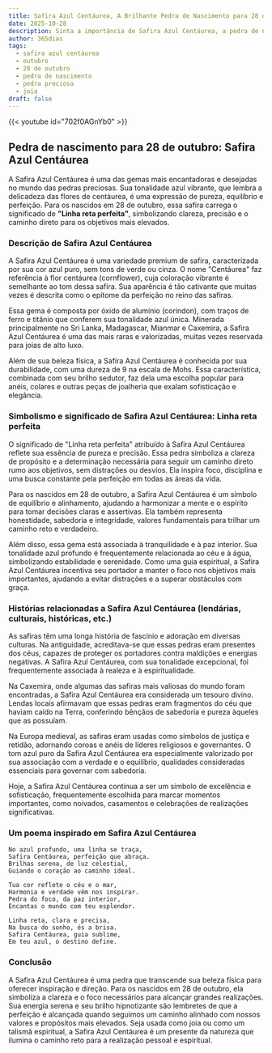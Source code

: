 ```yaml
---
title: Safira Azul Centáurea, A Brilhante Pedra de Nascimento para 28 de outubro
date: 2025-10-28
description: Sinta a importância de Safira Azul Centáurea, a pedra de nascimento de 28 de outubro que simboliza Linha reta perfeita. Deixe que sua beleza e significado iluminem seu dia.
author: 365dias
tags:
  - safira azul centáurea
  - outubro
  - 28 de outubro
  - pedra de nascimento
  - pedra preciosa
  - joia
draft: false
---
```


{{< youtube id="702f0AGnYb0" >}}

## Pedra de nascimento para 28 de outubro: Safira Azul Centáurea

A Safira Azul Centáurea é uma das gemas mais encantadoras e desejadas no mundo das pedras preciosas. Sua tonalidade azul vibrante, que lembra a delicadeza das flores de centáurea, é uma expressão de pureza, equilíbrio e perfeição. Para os nascidos em 28 de outubro, essa safira carrega o significado de **"Linha reta perfeita"**, simbolizando clareza, precisão e o caminho direto para os objetivos mais elevados.

### Descrição de Safira Azul Centáurea

A Safira Azul Centáurea é uma variedade premium de safira, caracterizada por sua cor azul puro, sem tons de verde ou cinza. O nome "Centáurea" faz referência à flor centáurea (cornflower), cuja coloração vibrante é semelhante ao tom dessa safira. Sua aparência é tão cativante que muitas vezes é descrita como o epítome da perfeição no reino das safiras.

Essa gema é composta por óxido de alumínio (coríndon), com traços de ferro e titânio que conferem sua tonalidade azul única. Minerada principalmente no Sri Lanka, Madagascar, Mianmar e Caxemira, a Safira Azul Centáurea é uma das mais raras e valorizadas, muitas vezes reservada para joias de alto luxo.

Além de sua beleza física, a Safira Azul Centáurea é conhecida por sua durabilidade, com uma dureza de 9 na escala de Mohs. Essa característica, combinada com seu brilho sedutor, faz dela uma escolha popular para anéis, colares e outras peças de joalheria que exalam sofisticação e elegância.

### Simbolismo e significado de Safira Azul Centáurea: Linha reta perfeita

O significado de "Linha reta perfeita" atribuído à Safira Azul Centáurea reflete sua essência de pureza e precisão. Essa pedra simboliza a clareza de propósito e a determinação necessária para seguir um caminho direto rumo aos objetivos, sem distrações ou desvios. Ela inspira foco, disciplina e uma busca constante pela perfeição em todas as áreas da vida.

Para os nascidos em 28 de outubro, a Safira Azul Centáurea é um símbolo de equilíbrio e alinhamento, ajudando a harmonizar a mente e o espírito para tomar decisões claras e assertivas. Ela também representa honestidade, sabedoria e integridade, valores fundamentais para trilhar um caminho reto e verdadeiro.

Além disso, essa gema está associada à tranquilidade e à paz interior. Sua tonalidade azul profundo é frequentemente relacionada ao céu e à água, simbolizando estabilidade e serenidade. Como uma guia espiritual, a Safira Azul Centáurea incentiva seu portador a manter o foco nos objetivos mais importantes, ajudando a evitar distrações e a superar obstáculos com graça.

### Histórias relacionadas a Safira Azul Centáurea (lendárias, culturais, históricas, etc.)

As safiras têm uma longa história de fascínio e adoração em diversas culturas. Na antiguidade, acreditava-se que essas pedras eram presentes dos céus, capazes de proteger os portadores contra maldições e energias negativas. A Safira Azul Centáurea, com sua tonalidade excepcional, foi frequentemente associada à realeza e à espiritualidade.

Na Caxemira, onde algumas das safiras mais valiosas do mundo foram encontradas, a Safira Azul Centáurea era considerada um tesouro divino. Lendas locais afirmavam que essas pedras eram fragmentos do céu que haviam caído na Terra, conferindo bênçãos de sabedoria e pureza àqueles que as possuíam.

Na Europa medieval, as safiras eram usadas como símbolos de justiça e retidão, adornando coroas e anéis de líderes religiosos e governantes. O tom azul puro da Safira Azul Centáurea era especialmente valorizado por sua associação com a verdade e o equilíbrio, qualidades consideradas essenciais para governar com sabedoria.

Hoje, a Safira Azul Centáurea continua a ser um símbolo de excelência e sofisticação, frequentemente escolhida para marcar momentos importantes, como noivados, casamentos e celebrações de realizações significativas.

### Um poema inspirado em Safira Azul Centáurea

```
No azul profundo, uma linha se traça,  
Safira Centáurea, perfeição que abraça.  
Brilhas serena, de luz celestial,  
Guiando o coração ao caminho ideal.  

Tua cor reflete o céu e o mar,  
Harmonia e verdade vêm nos inspirar.  
Pedra do foco, da paz interior,  
Encantas o mundo com teu esplendor.  

Linha reta, clara e precisa,  
Na busca do sonho, és a brisa.  
Safira Centáurea, guia sublime,  
Em teu azul, o destino define.
```

### Conclusão

A Safira Azul Centáurea é uma pedra que transcende sua beleza física para oferecer inspiração e direção. Para os nascidos em 28 de outubro, ela simboliza a clareza e o foco necessários para alcançar grandes realizações. Sua energia serena e seu brilho hipnotizante são lembretes de que a perfeição é alcançada quando seguimos um caminho alinhado com nossos valores e propósitos mais elevados. Seja usada como joia ou como um talismã espiritual, a Safira Azul Centáurea é um presente da natureza que ilumina o caminho reto para a realização pessoal e espiritual.